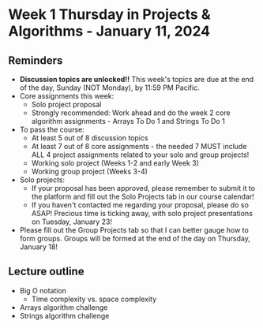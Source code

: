 # Week 1 Thursday in Projects & Algorithms - January 11, 2024

## Reminders
- **Discussion topics are unlocked!!**  This week's topics are due at the end of the day, Sunday (NOT Monday), by 11:59 PM Pacific.
- Core assignments this week:
    - Solo project proposal
    - Strongly recommended: Work ahead and do the week 2 core algorithm assignments - Arrays To Do 1 and Strings To Do 1
- To pass the course:
    - At least 5 out of 8 discussion topics
    - At least 7 out of 8 core assignments - the needed 7 MUST include ALL 4 project assignments related to your solo and group projects!
    - Working solo project (Weeks 1-2 and early Week 3)
    - Working group project (Weeks 3-4)
- Solo projects:
    - If your proposal has been approved, please remember to submit it to the platform and fill out the Solo Projects tab in our course calendar!
    - If you haven't contacted me regarding your proposal, please do so ASAP!  Precious time is ticking away, with solo project presentations on Tuesday, January 23!
- Please fill out the Group Projects tab so that I can better gauge how to form groups.  Groups will be formed at the end of the day on Thursday, January 18!

## Lecture outline
- Big O notation
    - Time complexity vs. space complexity
- Arrays algorithm challenge
- Strings algorithm challenge